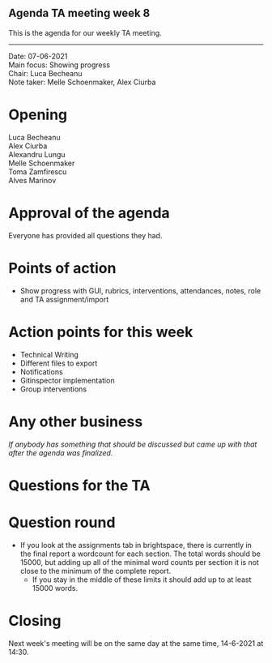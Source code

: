 ## Agenda TA meeting week 8

This is the agenda for our weekly TA meeting.

---

Date: 07-06-2021\
Main focus: Showing progress\
Chair: Luca Becheanu\
Note taker: Melle Schoenmaker, Alex Ciurba

# Opening

Luca Becheanu\
Alex Ciurba\
Alexandru Lungu\
Melle Schoenmaker\
Toma Zamfirescu\
Alves Marinov


# Approval of the agenda
Everyone has provided all questions they had.


# Points of action

- Show progress with GUI, rubrics, interventions, attendances, notes, role and TA assignment/import


# Action points for this week

- Technical Writing
- Different files to export
- Notifications
- Gitinspector implementation
- Group interventions


# Any other business
*If anybody has something that should be discussed but came up with that after the agenda was finalized.*


# Questions for the TA


# Question round
- If you look at the assignments tab in brightspace, there is currently in the final report a wordcount for each section.
The total words should be 15000, but adding up all of the minimal word counts per section it is not close to the minimum of the complete report.
  - If you stay in the middle of these limits it should add up to at least 15000 words.

# Closing

Next week's meeting will be on the same day at the same time, 14-6-2021 at 14:30.
